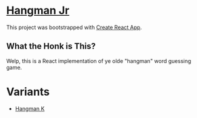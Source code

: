 # [Hangman Jr](https://msukanen.github.io/hangman_jr)

This project was bootstrapped with [Create React App](https://github.com/facebook/create-react-app).

## What the Honk is This?

Welp, this is a React implementation of ye olde "hangman" word guessing game.

# Variants

* [Hangman K](https://github.com/msukanen/hangmank)
